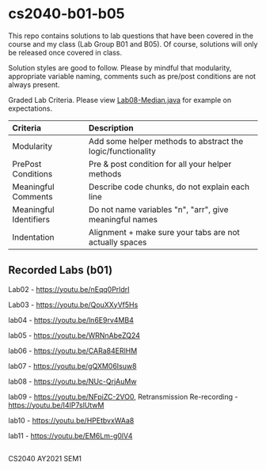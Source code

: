 # cs2040-b01-b05
This repo contains solutions to lab questions that have been covered in the course and my class (Lab Group B01 and B05). Of course, solutions will only be released once covered in class.

Solution styles are good to follow. Please by mindful that modularity, appropriate variable naming, comments such as pre/post conditions are not always present.

Graded Lab Criteria. Please view [Lab08-Median.java](https://github.com/frederickpek/cs2040-b01-b05/blob/master/Lab08/Median.java) for example on expectations.


|Criteria| Description |
|:---|:---|
|Modularity|Add some helper methods to abstract the logic/functionality|
|PrePost Conditions|Pre & post condition for all your helper methods|
|Meaningful Comments|Describe code chunks, do not explain each line|
|Meaningful Identifiers| Do not name variables "n", "arr", give meaningful names|
|Indentation |Alignment + make sure your tabs are not actually spaces|


## Recorded Labs (b01)
Lab02 - https://youtu.be/nEqq0PrldrI

Lab03 - https://youtu.be/QouXXyVf5Hs

lab04 - https://youtu.be/ln6E9rv4MB4

lab05 - https://youtu.be/WRNnAbeZQ24

lab06 - https://youtu.be/CARa84ERlHM

lab07 - https://youtu.be/gQXM06Isuw8

lab08 - https://youtu.be/NUc-QrjAuMw

lab09 - https://youtu.be/NFpiZC-2VO0, Retransmission Re-recording - https://youtu.be/I4IP7slUtwM

lab10 - https://youtu.be/HPEtbvxWAa8

lab11 - https://youtu.be/EM6Lm-g0lV4

## 
CS2040 AY2021 SEM1
